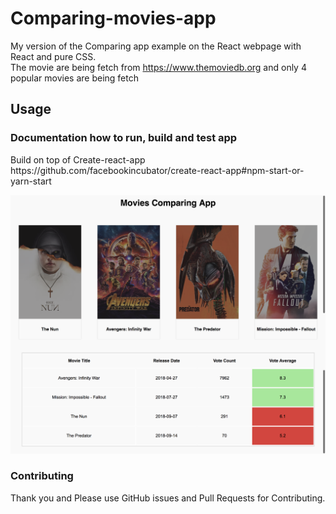 # Comparing-movies-app

My version of the Comparing app example on the React webpage with React and pure CSS. <br/>
The movie are being fetch from https://www.themoviedb.org and only 4 popular movies are being fetch

<h2> Usage </h2>
<h3>Documentation how to run, build and test app</h3>
 <p> Build on top of Create-react-app <br>
https://github.com/facebookincubator/create-react-app#npm-start-or-yarn-start</p>

<div align="center">
    <img src="https://github.com/aneudya4/Comparing-movies-app/blob/master/public/Comparing%20Movies%20App.png"</img> 
</div>

 <h3>Contributing </h3>
Thank you and Please use GitHub issues and Pull Requests for Contributing.
